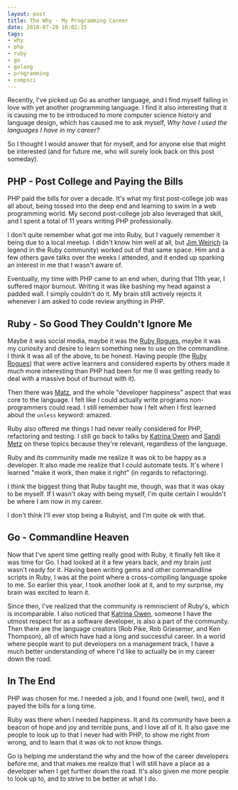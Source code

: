 ```yaml
---
layout: post
title: The Why - My Programming Career
date: 2018-07-28 16:02:15
tags:
- why
- php
- ruby
- go
- golang
- programming
- compsci
---
```

Recently, I've picked up Go as another language, and I find myself falling in love with yet another
programming language. I find it also interesting that it is causing me to be introduced to more
computer science history and language design, which has caused me to ask myself,
_Why have I used the languages I have in my career?_

So I thought I would answer that for myself, and for anyone else that might be interested (and for
future me, who will surely look back on this post someday).

## PHP - Post College and Paying the Bills

PHP paid the bills for over a decade. It's what my first post-college job was all about, being
tossed into the deep end and learning to swim in a web programming world. My second post-college
job also leveraged that skill, and I spent a total of 11 years writing PHP professionally.

I don't quite remember what got me into Ruby, but I vaguely remember it being due to a local meetup.
I didn't know him well at all, but [Jim Weirich][jim weirich] (a legend in the Ruby community)
worked out of that same space. Him and a few others gave talks over the weeks I attended, and it
ended up sparking an interest in me that I wasn't aware of.

Eventually, my time with PHP came to an end when, during that 11th year, I suffered major burnout.
Writing it was like bashing my head against a padded wall. I simply couldn't do it. My brain still
actively rejects it whenever I am asked to code review anything in PHP.

## Ruby - So Good They Couldn't Ignore Me

Maybe it was social media, maybe it was the [Ruby Rogues][ruby rogues], maybe it was my curiosity and
desire to learn something new to use on the commandline. I think it was all of the above, to be honest.
Having people (the [Ruby Rogues][ruby rogues]) that were active learners and considered experts by others
made it much more interesting than PHP had been for me (I was getting ready to deal with a massive bout
of burnout with it).

Then there was [Matz][matz], and the whole "developer happiness" aspect that was core to the language.
I felt like I could actually write programs non-programmers could read. I still remember how I felt when
I first learned about the `unless` keyword: amazed.

Ruby also offered me things I had never really considered for PHP, refactoring and testing. I still
go back to talks by [Katrina Owen][katrina owen] and [Sandi Metz][sandi metz] on these topics because
they're relevant, regardless of the language.

Ruby and its community made me realize it was ok to be happy as a developer. It also made me realize
that I could automate tests. It's where I learned "make it work, then make it right" (in regards to
refactoring).

I think the biggest thing that Ruby taught me, though, was that it was okay to be myself. If I wasn't
okay with being myself, I'm quite certain I wouldn't be where I am now in my career.

I don't think I'll ever stop being a Rubyist, and I'm quite ok with that.

## Go - Commandline Heaven

Now that I've spent time getting really good with Ruby, it finally felt like it was time for Go. I had
looked at it a few years back, and my brain just wasn't ready for it. Having been writing gems and
other commandline scripts in Ruby, I was at the point where a cross-compiling language spoke to me.
So earlier this year, I took another look at it, and to my surprise, my brain was excited to learn it.

Since then, I've realized that the community is remniscient of Ruby's, which is incomparable. I also
noticed that [Katrina Owen][katrina owen], someone I have the utmost respect for as a software
developer, is also a part of the community. Then there are the language creators (Rob Pike, Rob
Griesemer, and Ken Thompson), all of which have had a long and successful career. In a world where
people want to put developers on a management track, I have a much better understanding of where I'd
like to actually be in my career down the road.

## In The End

PHP was chosen for me. I needed a job, and I found one (well, two), and it payed the bills for a long
time. 

Ruby was there when I needed happiness. It and its community have been a beacon of hope and joy and
terrible puns, and I love all of it. It also gave me people to look up to that I never had with PHP,
to show me right from wrong, and to learn that it was ok to not know things.

Go is helping me understand the why and the how of the career developers before me, and that makes
me realize that I will still have a place as a developer when I get further down the road. It's
also given me more people to look up to, and to strive to be better at what I do.

[jim weirich]: https://en.wikipedia.org/wiki/Jim_Weirich
[ruby rogues]: https://devchat.tv/ruby-rogues
[katrina owen]: http://www.kytrinyx.com/
[sandi metz]: https://www.sandimetz.com/
[ben orenstein]: http://www.benorenstein.com/
[matz]: https://en.wikipedia.org/wiki/Yukihiro_Matsumoto
[so good]: http://calnewport.com/books/so-good/
